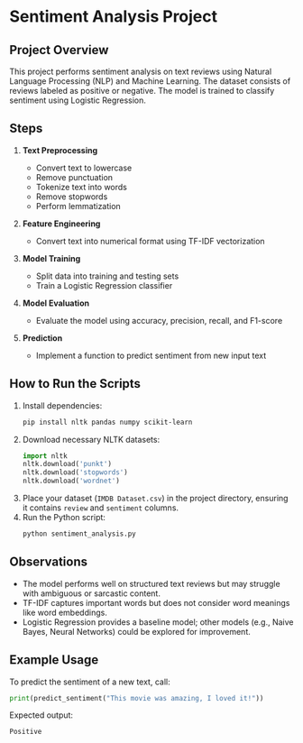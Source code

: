 # Sentiment Analysis Project

## Project Overview
This project performs sentiment analysis on text reviews using Natural Language Processing (NLP) and Machine Learning. The dataset consists of reviews labeled as positive or negative. The model is trained to classify sentiment using Logistic Regression.

## Steps
1. **Text Preprocessing**
   - Convert text to lowercase
   - Remove punctuation
   - Tokenize text into words
   - Remove stopwords
   - Perform lemmatization

2. **Feature Engineering**
   - Convert text into numerical format using TF-IDF vectorization

3. **Model Training**
   - Split data into training and testing sets
   - Train a Logistic Regression classifier

4. **Model Evaluation**
   - Evaluate the model using accuracy, precision, recall, and F1-score

5. **Prediction**
   - Implement a function to predict sentiment from new input text

## How to Run the Scripts
1. Install dependencies:
   ```bash
   pip install nltk pandas numpy scikit-learn
   ```
2. Download necessary NLTK datasets:
   ```python
   import nltk
   nltk.download('punkt')
   nltk.download('stopwords')
   nltk.download('wordnet')
   ```
3. Place your dataset (`IMDB Dataset.csv`) in the project directory, ensuring it contains `review` and `sentiment` columns.
4. Run the Python script:
   ```bash
   python sentiment_analysis.py
   ```

## Observations
- The model performs well on structured text reviews but may struggle with ambiguous or sarcastic content.
- TF-IDF captures important words but does not consider word meanings like word embeddings.
- Logistic Regression provides a baseline model; other models (e.g., Naive Bayes, Neural Networks) could be explored for improvement.

## Example Usage
To predict the sentiment of a new text, call:
```python
print(predict_sentiment("This movie was amazing, I loved it!"))
```

Expected output:
```
Positive
```

